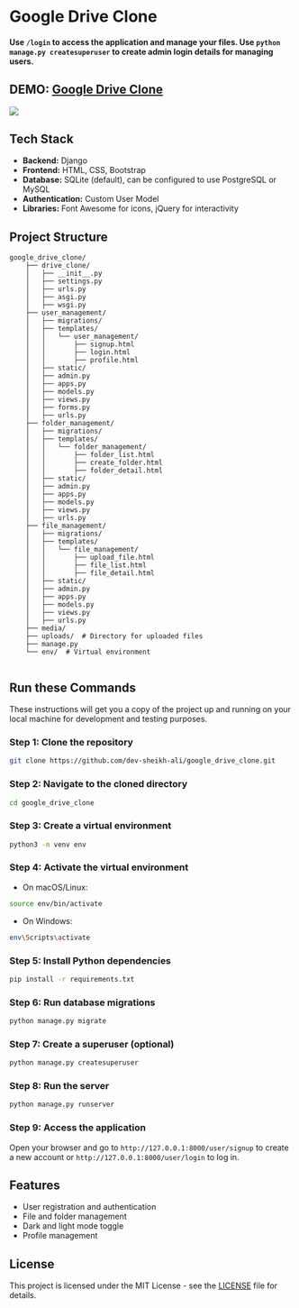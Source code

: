 # Google Drive Clone

#### Use `/login` to access the application and manage your files. Use `python manage.py createsuperuser` to create admin login details for managing users.

## DEMO: [Google Drive Clone]()

<kbd><img src="image" /></kbd>

## Tech Stack
- **Backend:** Django
- **Frontend:** HTML, CSS, Bootstrap
- **Database:** SQLite (default), can be configured to use PostgreSQL or MySQL
- **Authentication:** Custom User Model
- **Libraries:** Font Awesome for icons, jQuery for interactivity

## Project Structure
```
google_drive_clone/
    ├── drive_clone/
    │   ├── __init__.py
    │   ├── settings.py
    │   ├── urls.py
    │   ├── asgi.py
    │   ├── wsgi.py
    ├── user_management/
    │   ├── migrations/
    │   ├── templates/
    │   │   └── user_management/
    │   │       ├── signup.html
    │   │       ├── login.html
    │   │       ├── profile.html
    │   ├── static/
    │   ├── admin.py
    │   ├── apps.py
    │   ├── models.py
    │   ├── views.py
    │   ├── forms.py
    │   ├── urls.py
    ├── folder_management/
    │   ├── migrations/
    │   ├── templates/
    │   │   └── folder_management/
    │   │       ├── folder_list.html
    │   │       ├── create_folder.html
    │   │       ├── folder_detail.html
    │   ├── static/
    │   ├── admin.py
    │   ├── apps.py
    │   ├── models.py
    │   ├── views.py
    │   ├── urls.py
    ├── file_management/
    │   ├── migrations/
    │   ├── templates/
    │   │   └── file_management/
    │   │       ├── upload_file.html
    │   │       ├── file_list.html
    │   │       ├── file_detail.html
    │   ├── static/
    │   ├── admin.py
    │   ├── apps.py
    │   ├── models.py
    │   ├── views.py
    │   ├── urls.py
    ├── media/  
    ├── uploads/  # Directory for uploaded files
    ├── manage.py
    └── env/  # Virtual environment
    
```

## Run these Commands

These instructions will get you a copy of the project up and running on your local machine for development and testing purposes.

### Step 1: Clone the repository
```bash
git clone https://github.com/dev-sheikh-ali/google_drive_clone.git
```

### Step 2: Navigate to the cloned directory
```bash
cd google_drive_clone
```

### Step 3: Create a virtual environment
```bash
python3 -m venv env
```

### Step 4: Activate the virtual environment
- On macOS/Linux:
```bash
source env/bin/activate
```
- On Windows:
```bash
env\Scripts\activate
```

### Step 5: Install Python dependencies
```bash
pip install -r requirements.txt
```

### Step 6: Run database migrations
```bash
python manage.py migrate
```

### Step 7: Create a superuser (optional)
```bash
python manage.py createsuperuser
```

### Step 8: Run the server
```bash
python manage.py runserver
```

### Step 9: Access the application
Open your browser and go to `http://127.0.0.1:8000/user/signup` to create a new account or `http://127.0.0.1:8000/user/login` to log in.

## Features
- User registration and authentication
- File and folder management
- Dark and light mode toggle
- Profile management

## License
This project is licensed under the MIT License - see the [LICENSE](LICENSE) file for details.
